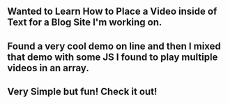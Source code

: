 ## Wanted to Learn How to Place a Video inside of Text for a Blog Site I'm working on.

## Found a very cool demo on line and then I mixed that demo with some JS I found to play multiple videos in an array.

## Very Simple but fun! Check it out!
